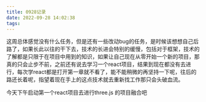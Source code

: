 ```yaml
---
title: 0928记录
date: 2022-09-28 14:02:38
tags:
---
```

这周总体感觉没有什么任务，但是还有一些改动bug的任务，是时候该想想自己后路了，如果长此以往的干下去，技术的长进会特别的缓慢，包括对于框架，技术的了解都是只限于在项目中用到的知识，如果让自己现在从零开始一个新的项目，那真的只会止步不前，之前还有说去学习一个react项目，结果到现在都没有去进行，每次学react都是打开第一章就不看了，能不能稍微的再坚持一下呢，往后的路还长着呢，指望着现在手上的这点技术就去重新找工作那只会头破血流。

今天下午启动第一个react项目去进行three.js 的项目融合吧
